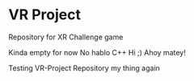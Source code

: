 # VR Project
Repository for XR Challenge game

Kinda empty for now 
No hablo C++
Hi
;)
Ahoy matey!

Testing VR-Project Repository
my thing again